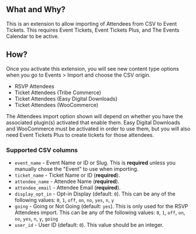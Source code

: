 ## What and Why?

This is an extension to allow importing of Attendees from CSV to Event Tickets. This requires Event Tickets, Event Tickets Plus, and The Events Calendar to be active.
 
## How?

Once you activate this extension, you will see new content type options when you go to Events > Import and choose the CSV origin.

* RSVP Attendees
* Ticket Attendees (Tribe Commerce)
* Ticket Attendees (Easy Digital Downloads)
* Ticket Attendees (WooCommerce)

The Attendees import option shown will depend on whether you have the associated plugin(s) activated that enable them. Easy Digital Downloads and WooCommerce must be activated in order to use them, but you will also need Event Tickets Plus to create tickets for those attendees.

### Supported CSV columns

* `event_name` - Event Name or ID or Slug. This is **required** unless you manually chose the "Event" to use when importing.
* `ticket_name` - Ticket Name or ID (**required**).
* `attendee_name` - Attendee Name (**required**).
* `attendee_email` - Attendee Email (**required**).
* `display_opt_in` - Opt-in Display (default: `0`). This can be any of the following values: `0`, `1`, `off`, `on`, `no`, `yes`, `n`, `y`
* `going` - Going or Not Going (default: `yes`). This is only used for the RSVP Attendees import. This can be any of the following values: `0`, `1`, `off`, `on`, `no`, `yes`, `n`, `y`, `going`
* `user_id` - User ID (default: `0`). This value should be an integer.
